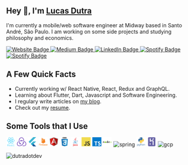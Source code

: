 <h2>Hey 👋, I'm <a href="https://dutra.dev/">Lucas Dutra</a></h2>
<p>I'm currently a mobile/web software engineer at Midway based in Santo André, São Paulo. I am working on some side projects and studying philosophy and economics.</p>
<p>
    <a href="https://dutra.dev">
        <img src="https://img.shields.io/badge/-dutra.dev-4E69C8?style=flat-square&amp;labelColor=4E69C8&amp;logo=Firefox&amp;link=https://dutra.dev" alt="Website Badge">
    </a>
    <a href="https://medium.com/@dutradotdev">
        <img src="https://img.shields.io/badge/-@dutradotdev-14c767?style=flat-square&amp;labelColor=14c767&amp;logo=Medium&amp;link=https://medium.com/@dutradotdev" alt="Medium Badge">
    </a>
    <a href="https://www.linkedin.com/in/lucasdutra01/">
        <img src="https://img.shields.io/badge/-@lucasdutra01-0077B5?style=flat-square&amp;labelColor=0077B5&amp;logo=LinkedIn&amp;link=https://www.linkedin.com/in/lucasdutra01/" alt="LinkedIn Badge">
    </a>
    <a href="https://open.spotify.com/user/12148086025?si=cWkq24h1SWiHvDbCteA-uw">
        <img src="https://img.shields.io/badge/-@dutradotdev-1ED760?style=flat-square&amp;labelColor=fff&amp;logo=Spotify&amp;link=https://open.spotify.com/user/12148086025?si=cWkq24h1SWiHvDbCteA-uw" alt="Spotify Badge">
    </a>
    <a href="https://twitter.com/dutradotdev">
        <img src="https://img.shields.io/badge/-@dutradotdev-1DA1F2?style=flat-square&amp;labelColor=fff&amp;logo=Twitter&amp;link=https://twitter.com/dutradotdev" alt="Spotify Badge">
    </a>
</p>

<h2>A Few Quick Facts</h2>
<ul>
    <li>Currently working w/ React Native, React, Redux and GraphQL.</li>
    <li>Learning about Flutter, Dart, Javascript and Software Engineering.</li>
    <li>I regulary write articles on <a href="https://dutra.dev">my blog</a>.</li>
    <li>Check out my <a href="https://docs.google.com/presentation/d/1dps0p7U0XoWZINuoluEQO-QG2-BiNTNFCoClgFBS9tc/edit?usp=sharing">resume</a>.</li>
</ul>
<h2>Some Tools that I Use</h2>
<p align="left">
<img src="https://raw.githubusercontent.com/devicons/devicon/master/icons/react/react-original-wordmark.svg" alt="react" width="25" height="25" />
<img src="https://raw.githubusercontent.com/devicons/devicon/master/icons/redux/redux-original.svg" alt="react" width="25" height="25" />

<img src="https://raw.githubusercontent.com/devicons/devicon/master/icons/flutter/flutter-original.svg" alt="react" width="25" height="25" />

<img src="https://raw.githubusercontent.com/devicons/devicon/master/icons/firebase/firebase-plain-wordmark.svg" alt="react" width="25" height="25" />

<img src="https://raw.githubusercontent.com/devicons/devicon/master/icons/angularjs/angularjs-original.svg" alt="angular-js" width="25" height="25" />

<img src="https://raw.githubusercontent.com/devicons/devicon/master/icons/css3/css3-original-wordmark.svg" alt="css3" width="25" height="25" />

<img src="https://raw.githubusercontent.com/devicons/devicon/master/icons/java/java-original-wordmark.svg" alt="java" width="25" height="25" />

<img src="https://raw.githubusercontent.com/devicons/devicon/master/icons/javascript/javascript-original.svg" alt="javascript" width="25" height="25" />

<img src="https://raw.githubusercontent.com/devicons/devicon/master/icons/typescript/typescript-original.svg" alt="typescript" width="25" height="25" />


<img src="https://raw.githubusercontent.com/devicons/devicon/master/icons/nodejs/nodejs-original-wordmark.svg" alt="nodejs" width="25" height="25" />

<img src="https://www.vectorlogo.zone/logos/springio/springio-icon.svg" alt="spring" width="25" height="25" />

<img src="https://raw.githubusercontent.com/devicons/devicon/master/icons/python/python-original-wordmark.svg" alt="python" width="25" height="25" />

<img src="https://raw.githubusercontent.com/devicons/devicon/master/icons/heroku/heroku-plain.svg" alt="heroku" width="25" height="25" />

<img src="https://www.vectorlogo.zone/logos/google_cloud/google_cloud-icon.svg" alt="gcp" width="25" height="25" />

</p>
<img src="https://github-readme-stats.vercel.app/api?username=dutradotdev&show_icons=true&count_private=true" alt="dutradotdev" />
